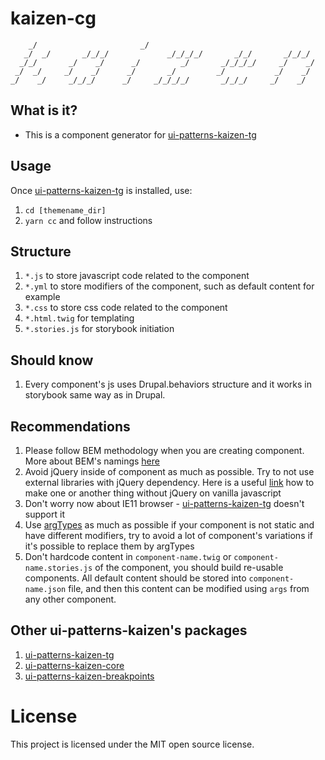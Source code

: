 # kaizen-cg

        _/                       _/
       _/  _/       _/_/_/             _/_/_/_/       _/_/       _/_/_/
      _/_/       _/    _/      _/         _/       _/_/_/_/     _/    _/
     _/  _/     _/    _/      _/       _/         _/           _/    _/
    _/    _/     _/_/_/      _/     _/_/_/_/       _/_/_/     _/    _/


## What is it?

- This is a component generator for [ui-patterns-kaizen-tg](https://www.npmjs.com/package/@skilld/ui-patterns-kaizen-tg)

## Usage

Once [ui-patterns-kaizen-tg](https://www.npmjs.com/package/@skilld/ui-patterns-kaizen-tg) is installed, use:
1. `cd [themename_dir]`
2. `yarn cc` and follow instructions

## Structure
1. `*.js` to store javascript code related to the component
2. `*.yml` to store modifiers of the component, such as default content for example
3. `*.css` to store css code related to the component
4. `*.html.twig` for templating
5. `*.stories.js` for storybook initiation

## Should know
1. Every component's js uses Drupal.behaviors structure and it works in storybook same way as in Drupal.

## Recommendations

1. Please follow BEM methodology when you are creating component. More about BEM's namings [here](http://getbem.com/naming/)
2. Avoid jQuery inside of component as much as possible. Try to not use external libraries with jQuery dependency. Here is a useful [link](https://github.com/nefe/You-Dont-Need-jQuery) how to make one or another thing without jQuery on vanilla javascript
3. Don't worry now about IE11 browser - [ui-patterns-kaizen-tg](https://www.npmjs.com/package/@skilld/ui-patterns-kaizen-tg) doesn't support it
4. Use [argTypes](https://storybook.js.org/docs/react/api/argtypes) as much as possible if your component is not static and have different modifiers, try to avoid a lot of component's variations if it's possible to replace them by argTypes
5. Don't hardcode content in `component-name.twig` or `component-name.stories.js` of the component, you should build re-usable components. All default content should be stored into `component-name.json` file, and then this content can be modified using `args` from any other component.

## Other ui-patterns-kaizen's packages
1. [ui-patterns-kaizen-tg](https://www.npmjs.com/package/@skilld/ui-patterns-kaizen-tg)
2. [ui-patterns-kaizen-core](https://www.npmjs.com/package/@skilld/ui-patterns-kaizen-core)
3. [ui-patterns-kaizen-breakpoints](https://www.npmjs.com/package/@skilld/ui-patterns-kaizen-breakpoints)

# License

This project is licensed under the MIT open source license.

